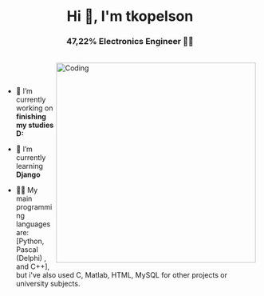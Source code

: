<!-- ![MasterHead](https://indoanalytica.com/static/images/bannerr.gif) -->
<h1 align="center">Hi 👋, I'm tkopelson</h1>
<h3 align="center">47,22% Electronics Engineer 👨‍💻</h3>
<br>
<img align="right" alt="Coding" width="400" src="https://www.gokiebox.com/comparte/wp-content/uploads/2017/11/webbbb.gif">
<br>
<br>

- 🔭 I’m currently working on **finishing my studies D:**

- 🌱 I’m currently learning **Django**

- 👨‍💻 My main programming languages are: <br> [Python, Pascal (Delphi) , and C++], but i've also used C, Matlab, HTML, MySQL for other projects or university subjects.
<br>




